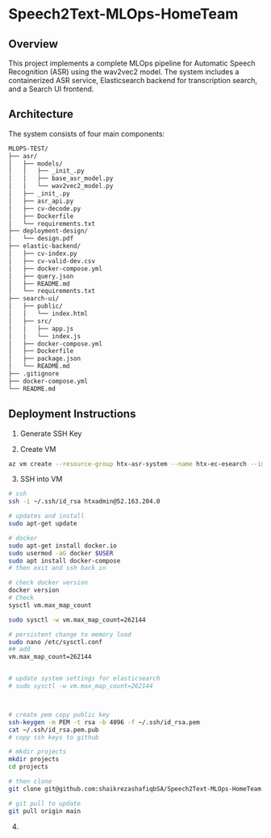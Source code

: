 ﻿# Speech2Text-MLOps-HomeTeam
## Overview
This project implements a complete MLOps pipeline for Automatic Speech Recognition (ASR) using the wav2vec2 model. The system includes a containerized ASR service, Elasticsearch backend for transcription search, and a Search UI frontend.


## Architecture
The system consists of four main components:
```bash
MLOPS-TEST/
├── asr/
│   ├── models/
│   │   ├── _init_.py
│   │   ├── base_asr_model.py
│   │   └── wav2vec2_model.py
│   ├── _init_.py
│   ├── asr_api.py
│   ├── cv-decode.py
│   ├── Dockerfile
│   └── requirements.txt
├── deployment-design/
│   └── design.pdf
├── elastic-backend/
│   ├── cv-index.py
│   ├── cv-valid-dev.csv
│   ├── docker-compose.yml
│   ├── query.json
│   ├── README.md
│   └── requirements.txt
├── search-ui/
│   ├── public/
│   │   └── index.html
│   ├── src/
│   │   ├── app.js
│   │   └── index.js
│   ├── docker-compose.yml
│   ├── Dockerfile
│   ├── package.json
│   └── README.md
├── .gitignore
├── docker-compose.yml
└── README.md
```

## Deployment Instructions
1) Generate SSH Key



2) Create VM
```bash
az vm create --resource-group htx-asr-system --name htx-ec-esearch --image Ubuntu2204 --size Standard_B2ms --admin-username htxadmin --data-disk-sizes-gb 10 --public-ip-address htx-SRS-ec-esearch-public-ip

```
 
3) SSH into VM
```bash
# ssh
ssh -i ~/.ssh/id_rsa htxadmin@52.163.204.0

# updates and install 
sudo apt-get update

# docker
sudo apt-get install docker.io
sudo usermod -aG docker $USER
sudo apt install docker-compose
# then exit and ssh back in

# check docker version
docker version
# Check
sysctl vm.max_map_count

sudo sysctl -w vm.max_map_count=262144

# persistent change to memory load
sudo nano /etc/sysctl.conf
## add 
vm.max_map_count=262144


# update system settings for elasticsearch
# sudo sysctl -w vm.max_map_count=262144



# create pem copy public key
ssh-keygen -m PEM -t rsa -b 4096 -f ~/.ssh/id_rsa.pem
cat ~/.ssh/id_rsa.pem.pub
# copy ssh keys to github

# mkdir projects
mkdir projects
cd projects 

# then clone
git clone git@github.com:shaikrezashafiqbSA/Speech2Text-MLOps-HomeTeam.git

# git pull to update
git pull origin main
```

4) 

